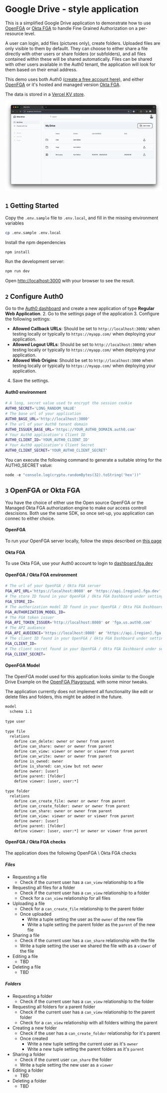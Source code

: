 # Google Drive - style application
This is a simplified Google Drive application to demonstrate how to use [OpenFGA](https://openfga.dev) or [Okta FGA](https://fga.dev) to handle Fine Grained Authorization on a per-resource level.

A user can login, add files (pictures only), create folders. Uploaded files are only visible to them by defaullt. They can choose to either share a file directly with other users or share folders (or subfolders), and all files contained within these will be shared automatically. Files can be shared with other users available in the Auth0 tenant, the application will look for them based on their email address.

This demo uses both Auth0 ([create a free account here](https://auth0.com)), and either [OpenFGA](https://openfga.dev) or it's hosted and managed version [Okta FGA](https://fga.dev).

The data is stored in a [Vercel KV store](https://vercel.com/docs/storage/vercel-kv).

![A preview of the demo application showing a Google Drive Style interface](./preview.png)

## `1` Getting Started

Copy the `.env.sample` file to `.env.local`, and fill in the missing environment variables

```bash
cp .env.sample .env.local
```

Install the npm dependencies

```bash
npm install
```

Run the development server:

```bash
npm run dev
```

Open [http://localhost:3000](http://localhost:3000) with your browser to see the result.

## `2` Configure Auth0
Go to the [Auth0 dashboard](https://manage.auth0.com/) and create a new application of type **Regular Web Application**.
2. Go to the settings page of the application
3. Configure the following settings:
   - **Allowed Callback URLs**: Should be set to `http://localhost:3000/` when testing locally or typically to `https://myapp.com/` when deploying your application.
   - **Allowed Logout URLs**: Should be set to `http://localhost:3000/` when testing locally or typically to `https://myapp.com/` when deploying your application.
   - **Allowed Web Origins**: Should be set to `http://localhost:3000` when testing locally or typically to `https://myapp.com/` when deploying your application.
4. Save the settings.

#### Auth0 environment
```bash
# A long, secret value used to encrypt the session cookie
AUTH0_SECRET='LONG_RANDOM_VALUE'
# The base url of your application
AUTH0_BASE_URL='http://localhost:3000'
# The url of your Auth0 tenant domain
AUTH0_ISSUER_BASE_URL='https://YOUR_AUTH0_DOMAIN.auth0.com'
# Your Auth0 application's Client ID
AUTH0_CLIENT_ID='YOUR_AUTH0_CLIENT_ID'
# Your Auth0 application's Client Secret
AUTH0_CLIENT_SECRET='YOUR_AUTH0_CLIENT_SECRET'
```

You can execute the following command to generate a suitable string for the AUTH0_SECRET value:

```javascript
node -e "console.log(crypto.randomBytes(32).toString('hex'))"
```

## `3` OpenFGA or Okta FGA
You have the choice of either use the Open source OpenFGA or the Managed Okta FGA authorization engine to make our access controll descisions. Both use the same SDK, so once set-up, you application can connec to either choice.

#### OpenFGA
To run your OpenFGA server locally, follow the steps described on [this page](https://openfga.dev/docs/getting-started/setup-openfga/overview)

#### Okta FGA
To use Okta FGA, use your Auth0 account to login to [dashboard.fga.dev](https://dashboard.fga.dev/)

#### OpenFGA / Okta FGA environment
```bash
# The url of your OpenFGA / Okta FGA server
FGA_API_URL='https://localhost:8080' or 'https://api.[region].fga.dev'
# The store ID found in your OpenFGA / Okta FGA Dashboard under settings
FGA_STORE_ID=
# The authorization model ID found in your OpenFGA / Okta FGA Dashboard under settings. This model ID changes with each change to the model
FGA_AUTHORIZATION_MODEL_ID=
# The FGA token issuer
FGA_API_TOKEN_ISSUER='http://localhost:8080' or 'fga.us.auth0.com'
# The API audience
FGA_API_AUDIENCE='https://localhost:8080' or 'https://api.[region].fga.dev'
# The client ID found in your OpenFGA / Okta FGA Dashboard under settings
FGA_CLIENT_ID=
# The client secret found in your OpenFGA / Okta FGA Dashboard under settings
FGA_CLIENT_SECRET=
```

#### OpenFGA Model
The OpenFGA model used for this application looks similar to the Google Drive Example on the [OpenFGA Playground](https://openfga.dev/docs/getting-started/setup-openfga/playground), with some minor tweaks.

The application currently does not implement all functionality like edit or delete files and folders, this might be added in the future.

```
model
  schema 1.1

type user

type file
  relations
    define can_delete: owner or owner from parent
    define can_share: owner or owner from parent
    define can_view: viewer or owner or viewer from parent
    define can_write: owner or owner from parent
    define is_owned: owner
    define is_shared: can_view but not owner
    define owner: [user]
    define parent: [folder]
    define viewer: [user, user:*]

type folder
  relations
    define can_create_file: owner or owner from parent
    define can_create_folder: owner or owner from parent
    define can_share: owner or owner from parent
    define can_view: viewer or owner or viewer from parent
    define owner: [user]
    define parent: [folder]
    define viewer: [user, user:*] or owner or viewer from parent
```

#### OpenFGA / Okta FGA checks
The application does the following OpenFGA \ Okta FGA checks

##### Files

- Requesting a file
  - Check if the current user has a `can_view` relationship to a file
- Requesting all files for a folder
  - Check if the current user has a `can_view` relationship to a folder
  - Check for a `can_view` relationship for all files
- Uploading a file
  - Check for a `can_create_file` relationship to the parent folder
  - Once uploaded
    - Write a tuple setting the user as the `owner` of the new file
    - Write a tuple setting the parent folder as the `parent` of the new file
- Sharing a file
  - Check if the current user has a `can_share` relationship with the file
  - Write a tuple setting the user we shared the file with as a `viewer` of the file
- Editing a file
  - TBD
- Deleting a file
  - TBD

##### Folders

- Requesting a folder
  - Check if the current user has a `can_view` relationship to the folder
- Requesting all folders for a parent folder
  - Check if the current user has a `can_view` relationship to the parent folder
  - Check for a `can_view` relationship with all folders withing the parent
- Creating a new folder
  - Check if the user has a `can_create_folder` relationship for it's parent
  - Once created
    - Write a new tuple setting the current user as it's `owner`
    - Write a new tuple setting the parent folders as it's `parent`
- Sharing a folder
  - Check if the curent user `can_share` the folder
  - Write a tuple setting the new user as a `viewer`
- Editing a folder
  - TBD
- Deleting a folder
  - TBD
